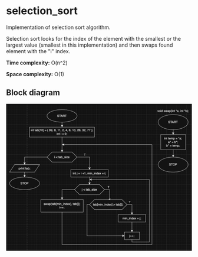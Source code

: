 # selection_sort

Implementation of selection sort algorithm.

Selection sort looks for the index of the element with the smallest or the largest value (smallest in this implementation) and then swaps found element with the "i" index.

**Time complexity:** O(n^2)

**Space complexity:** O(1)

## Block diagram

![selection_sort algorithm block diagram](../../images/selection_sort.png)

